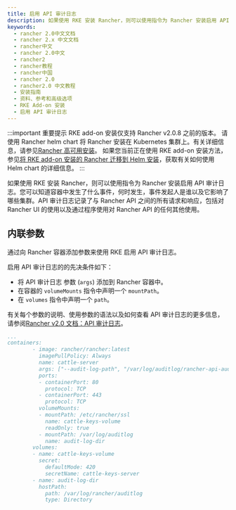 ```yaml
---
title: 启用 API 审计日志
description: 如果使用 RKE 安装 Rancher，则可以使用指令为 Rancher 安装启用 API 审计日志。您可以知道容器中发生了什么事件，何时发生，事件发起人是谁以及它影响了哪些集群。API 审计日志记录了与 Rancher API 之间的所有请求和响应，包括对 Rancher UI 的使用以及通过程序使用对 Rancher API 的任何其他使用。
keywords:
  - rancher 2.0中文文档
  - rancher 2.x 中文文档
  - rancher中文
  - rancher 2.0中文
  - rancher2
  - rancher教程
  - rancher中国
  - rancher 2.0
  - rancher2.0 中文教程
  - 安装指南
  - 资料、参考和高级选项
  - RKE Add-on 安装
  - 启用 API 审计日志
---
```


:::important 重要提示
RKE add-on 安装仅支持 Rancher v2.0.8 之前的版本。
请使用 Rancher helm chart 将 Rancher 安装在 Kubernetes 集群上。有关详细信息，请参见[Rancher 高可用安装](/docs/rancher2/installation_new/k8s-install/_index)。
如果您当前正在使用 RKE add-on 安装方法，参见[将 RKE add-on 安装的 Rancher 迁移到 Helm 安装](/docs/rancher2/installation_new/install-rancher-on-k8s/upgrades/migrating-from-rke-add-on/_index)，获取有关如何使用 Helm chart 的详细信息。
:::

如果使用 RKE 安装 Rancher，则可以使用指令为 Rancher 安装启用 API 审计日志。您可以知道容器中发生了什么事件，何时发生，事件发起人是谁以及它影响了哪些集群。API 审计日志记录了与 Rancher API 之间的所有请求和响应，包括对 Rancher UI 的使用以及通过程序使用对 Rancher API 的任何其他使用。

## 内联参数

通过向 Rancher 容器添加参数来使用 RKE 启用 API 审计日志。

启用 API 审计日志的的先决条件如下：

- 将 API 审计日志 参数 (`args`) 添加到 Rancher 容器中。
- 在容器的 `volumeMounts` 指令中声明一个 `mountPath`。
- 在 `volumes` 指令中声明一个 `path`。

有关每个参数的说明、使用参数的语法以及如何查看 API 审计日志的更多信息，请参阅[Rancher v2.0 文档：API 审计日志](/docs/rancher2/installation_new/options/api-audit-log/_index)。

```yaml
...
containers:
        - image: rancher/rancher:latest
          imagePullPolicy: Always
          name: cattle-server
          args: ["--audit-log-path", "/var/log/auditlog/rancher-api-audit.log", "--audit-log-maxbackup", "5", "--audit-log-maxsize", "50", "--audit-level", "2"]
          ports:
          - containerPort: 80
            protocol: TCP
          - containerPort: 443
            protocol: TCP
          volumeMounts:
          - mountPath: /etc/rancher/ssl
            name: cattle-keys-volume
            readOnly: true
          - mountPath: /var/log/auditlog
            name: audit-log-dir
        volumes:
        - name: cattle-keys-volume
          secret:
            defaultMode: 420
            secretName: cattle-keys-server
        - name: audit-log-dir
          hostPath:
            path: /var/log/rancher/auditlog
            type: Directory
```
